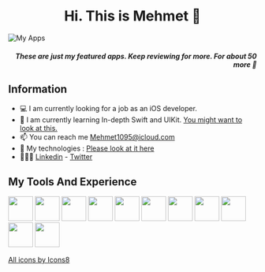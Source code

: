 <h1 align=center> Hi. This is Mehmet  </h1>

![My Apps](https://user-images.githubusercontent.com/74152011/178023507-9f7e35a1-5955-4da8-b93d-8afe5f2328f6.png)

<h5 align=end> These are just my featured apps. Keep reviewing for more. For about 50 more 🚀 </h5>

## Information
+ 💻 I am currently looking for a job as an iOS developer.
+ 🔨 I am currently learning In-depth Swift and UIKit. <a href="https://github.com/devmehmetates/365-day-of-code">You might want to look at this.</a>
+ 📫 You can reach me <a href="mailto:Mehmet1095@icloud.com">Mehmet1095@icloud.com</a>
+ 📖 My technologies : <a href="https://github.com/devmehmetates/365-day-of-code#my-side-projects-for-ios">Please look at it here</a>
+ 👨🏼‍💻 <a href="https://www.linkedin.com/in/devmehmetates/">Linkedin</a> - <a href="https://twitter.com/devmehmetates">Twitter</a>

## My Tools And Experience
<div>
  <a href="https://developer.apple.com/swift/"><img src="https://img.icons8.com/color/480/000000/swift.png" width=50></a>
  <a href="https://developer.apple.com/xcode/swiftui/"><img src="https://img.icons8.com/color/480/000000/swiftui.png" width=50></a>
  <a href="https://developer.apple.com/xcode/"><img src="https://img.icons8.com/color/480/000000/xcode.png" width=50></a>
  <a href="https://dart.dev/"><img src="https://img.icons8.com/color/480/000000/dart.png" width=50></a>
  <a href="https://flutter.dev/"><img src="https://img.icons8.com/color/480/000000/flutter.png" width=50></a>
  <a href="https://code.visualstudio.com/"><img src="https://img.icons8.com/color/480/000000/visual-studio-code-2019.png" width=50></a>
  <a href="https://developer.android.com/studio"><img src="https://img.icons8.com/color/480/000000/android-studio.png" width=50></a>
  <a href="https://www.figma.com/"><img src="https://img.icons8.com/color/480/000000/figma.png" width=50></a>
  <a href="https://www.adobe.com/tr/products/xd.html"><img src="https://img.icons8.com/color/480/000000/adobe-xd--v1.png" width=50></a>
  <a href="https://git-scm.com/"><img src="https://img.icons8.com/color/480/000000/git.png" width=50></a>
  <a href="https://firebase.google.com/"><img src="https://img.icons8.com/color/480/000000/firebase.png" width=50></a>
</div>

<!--
**Mehmetates07/Mehmetates07** is a ✨ _special_ ✨ repository because its `README.md` (this file) appears on your GitHub profile.

Here are some ideas to get you started:

# My Currently Work
<img src="https://www.coucle.com/uploads/educations/1594641849.png">

# My Top Programming Languages
[![Top Langs](https://github-readme-stats.vercel.app/api/top-langs/?username=devmehmetates&hide=css,jupyter%20notebook&card_width=1000)](https://github.com/anuraghazra/github-readme-stats)

# My Github Stats
[![Mehmet's GitHub stats](https://github-readme-stats.vercel.app/api?username=Mehmetates07&count_private=true&custom_title=Mehmet%20Ateş&show_icons=true&line_height=50)](https://github.com/anuraghazra/github-readme-stats)

- 👯 I’m looking to collaborate on ...
- 🤔 I’m looking for help with ...
- 💬 Ask me about ...
- 📫 How to reach me: ...
- 😄 Pronouns: ...
- ⚡ Fun fact: ...
-->


<a href="https://icons8.com">All icons by Icons8</a>
